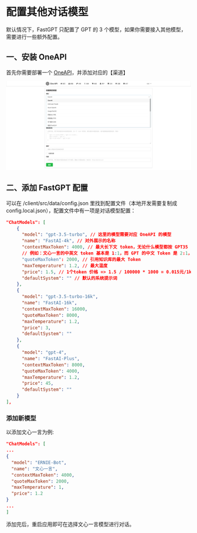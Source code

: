 # 配置其他对话模型

默认情况下，FastGPT 只配置了 GPT 的 3 个模型，如果你需要接入其他模型，需要进行一些额外配置。

## 一、安装 OneAPI

首先你需要部署一个 [OneAPI](/docs/develop/oneapi)，并添加对应的【渠道】

![](./imgs/chatmodels1.png)

## 二、添加 FastGPT 配置

可以在 /client/src/data/config.json 里找到配置文件（本地开发需要复制成 config.local.json），配置文件中有一项是对话模型配置：

```json
"ChatModels": [
    {
      "model": "gpt-3.5-turbo", // 这里的模型需要对应 OneAPI 的模型
      "name": "FastAI-4k", // 对外展示的名称
      "contextMaxToken": 4000, // 最大长下文 token，无论什么模型都按 GPT35 的计算。GPT 外的模型需要自行大致计算下这个值。可以调用官方接口去比对 Token 的倍率，然后在这里粗略计算。
      // 例如：文心一言的中英文 token 基本是 1:1，而 GPT 的中文 Token 是 2:1，如果文心一言官方最大 Token 是 4000，那么这里就可以填 8000，保险点就填 7000.
      "quoteMaxToken": 2000, // 引用知识库的最大 Token
      "maxTemperature": 1.2, // 最大温度
      "price": 1.5, // 1个token 价格 => 1.5 / 100000 * 1000 = 0.015元/1k token
      "defaultSystem": "" // 默认的系统提示词
    },
    {
      "model": "gpt-3.5-turbo-16k",
      "name": "FastAI-16k",
      "contextMaxToken": 16000,
      "quoteMaxToken": 8000,
      "maxTemperature": 1.2,
      "price": 3,
      "defaultSystem": ""
    },
    {
      "model": "gpt-4",
      "name": "FastAI-Plus",
      "contextMaxToken": 8000,
      "quoteMaxToken": 4000,
      "maxTemperature": 1.2,
      "price": 45,
      "defaultSystem": ""
    }
],
```

### 添加新模型

以添加文心一言为例:

```json
"ChatModels": [
...
{
  "model": "ERNIE-Bot",
  "name": "文心一言",
  "contextMaxToken": 4000,
  "quoteMaxToken": 2000,
  "maxTemperature": 1,
  "price": 1.2
}
...
]
```

添加完后，重启应用即可在选择文心一言模型进行对话。
